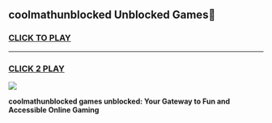 
## coolmathunblocked Unblocked Games👋
<h3>
<a href="https://news.freeplayer.one?title=coolmathunblocked&ref=16F">CLICK TO PLAY</a></h3>
<hr>

<h3>
<a href="https://news.freeplayer.one?title=coolmathunblocked&ref=16F">CLICK 2 PLAY</a>
  
</h3>

<a href="https://news.freeplayer.one?title=coolmathunblocked&ref=16F/"><img src="https://clearcache.store/games.png"></a>


**coolmathunblocked games unblocked: Your Gateway to Fun and Accessible Online Gaming**
